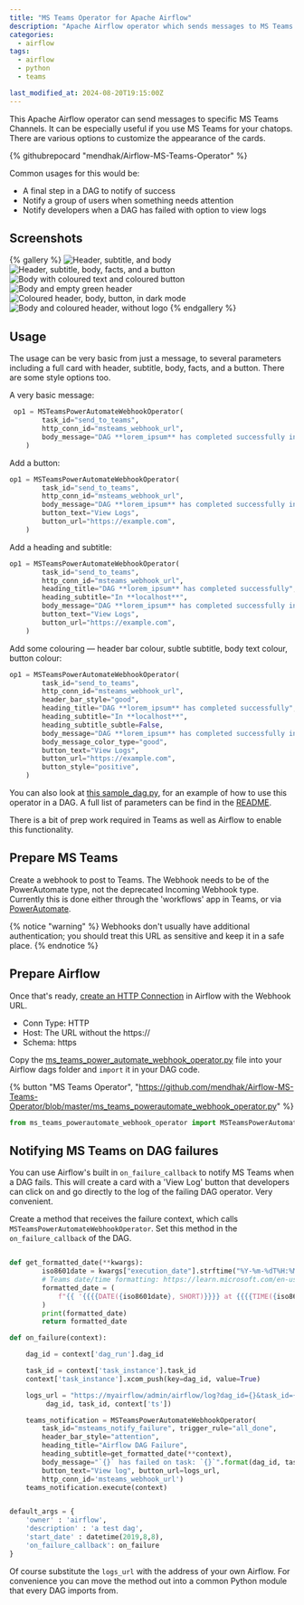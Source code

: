 ```yaml
---
title: "MS Teams Operator for Apache Airflow"
description: "Apache Airflow operator which sends messages to MS Teams channels"
categories:
  - airflow
tags:
  - airflow
  - python
  - teams

last_modified_at: 2024-08-20T19:15:00Z
---
```


This Apache Airflow operator can send messages to specific MS Teams Channels.  It can be especially useful if you use MS Teams for your chatops. There are various options to customize the appearance of the cards. 

{% githubrepocard "mendhak/Airflow-MS-Teams-Operator" %}


Common usages for this would be:

* A final step in a DAG to notify of success
* Notify a group of users when something needs attention
* Notify developers when a DAG has failed with option to view logs


## Screenshots

{% gallery %}
![Header, subtitle, and body](/assets/images/Airflow-MS-Teams-Operator/001.png)
![Header, subtitle, body, facts, and a button](/assets/images/Airflow-MS-Teams-Operator/004.png)
![Body with coloured text and coloured button](/assets/images/Airflow-MS-Teams-Operator/002.png)
![Body and empty green header](/assets/images/Airflow-MS-Teams-Operator/005.png)
![Coloured header, body, button, in dark mode](/assets/images/Airflow-MS-Teams-Operator/003.png)
![Body and coloured header, without logo](/assets/images/Airflow-MS-Teams-Operator/006.png)
{% endgallery %}



## Usage

The usage can be very basic from just a message, to several parameters including a full card with header, subtitle, body, facts, and a button. There are some style options too.

A very basic message:

```python
 op1 = MSTeamsPowerAutomateWebhookOperator(
        task_id="send_to_teams",
        http_conn_id="msteams_webhook_url",
        body_message="DAG **lorem_ipsum** has completed successfully in **localhost**",
    )
```

Add a button:
    
```python
op1 = MSTeamsPowerAutomateWebhookOperator(
        task_id="send_to_teams",
        http_conn_id="msteams_webhook_url",
        body_message="DAG **lorem_ipsum** has completed successfully in **localhost**",
        button_text="View Logs",
        button_url="https://example.com",
    )
```

Add a heading and subtitle:

```python
op1 = MSTeamsPowerAutomateWebhookOperator(
        task_id="send_to_teams",
        http_conn_id="msteams_webhook_url",
        heading_title="DAG **lorem_ipsum** has completed successfully",
        heading_subtitle="In **localhost**",
        body_message="DAG **lorem_ipsum** has completed successfully in **localhost**",
        button_text="View Logs",
        button_url="https://example.com",
    )
```

Add some colouring — header bar colour, subtle subtitle, body text colour, button colour:

```python
op1 = MSTeamsPowerAutomateWebhookOperator(
        task_id="send_to_teams",
        http_conn_id="msteams_webhook_url",
        header_bar_style="good",
        heading_title="DAG **lorem_ipsum** has completed successfully",
        heading_subtitle="In **localhost**",
        heading_subtitle_subtle=False,
        body_message="DAG **lorem_ipsum** has completed successfully in **localhost**",
        body_message_color_type="good",
        button_text="View Logs",
        button_url="https://example.com",
        button_style="positive",
    )
```

You can also look at [this sample_dag.py](https://github.com/mendhak/Airflow-MS-Teams-Operator/blob/master/sample_dag.py), for an example of how to use this operator in a DAG. 
A full list of parameters can be find in the [README](https://github.com/mendhak/Airflow-MS-Teams-Operator/#parameters). 


There is a bit of prep work required in Teams as well as Airflow to enable this functionality.  


## Prepare MS Teams

Create a webhook to post to Teams. The Webhook needs to be of the PowerAutomate type, not the deprecated Incoming Webhook type. Currently this is done either through the 'workflows' app in Teams, or via [PowerAutomate](https://powerautomate.com). 


{% notice "warning" %}
Webhooks don't usually have additional authentication; you should treat this URL as sensitive and keep it in a safe place. 
{% endnotice %}

## Prepare Airflow


Once that's ready, [create an HTTP Connection](https://airflow.apache.org/docs/apache-airflow/stable/howto/connection.html) in Airflow with the Webhook URL. 

* Conn Type: HTTP
* Host: The URL without the https://
* Schema: https

Copy the [ms_teams_power_automate_webhook_operator.py](https://github.com/mendhak/Airflow-MS-Teams-Operator/blob/master/ms_teams_powerautomate_webhook_operator.py) file into your Airflow dags folder and `import` it in your DAG code.



{% button "MS Teams Operator", "https://github.com/mendhak/Airflow-MS-Teams-Operator/blob/master/ms_teams_powerautomate_webhook_operator.py" %} 

```python
from ms_teams_powerautomate_webhook_operator import MSTeamsPowerAutomateWebhookOperator
```


## Notifying MS Teams on DAG failures

You can use Airflow's built in `on_failure_callback` to notify MS Teams when a DAG fails. This will create a card with a 'View Log' button that developers can click on and go directly to the log of the failing DAG operator.  Very convenient. 


Create a method that receives the failure context, which calls `MSTeamsPowerAutomateWebhookOperator`.  Set this method in the `on_failure_callback` of the DAG.  

```python

def get_formatted_date(**kwargs):
        iso8601date = kwargs["execution_date"].strftime("%Y-%m-%dT%H:%M:%SZ")
        # Teams date/time formatting: https://learn.microsoft.com/en-us/adaptive-cards/authoring-cards/text-features#datetime-example 
        formatted_date = (
            f"{{ '{{{{DATE({iso8601date}, SHORT)}}}} at {{{{TIME({iso8601date})}}}}' }}"
        )
        print(formatted_date)
        return formatted_date

def on_failure(context):

    dag_id = context['dag_run'].dag_id

    task_id = context['task_instance'].task_id
    context['task_instance'].xcom_push(key=dag_id, value=True)

    logs_url = "https://myairflow/admin/airflow/log?dag_id={}&task_id={}&execution_date={}".format(
         dag_id, task_id, context['ts'])

    teams_notification = MSTeamsPowerAutomateWebhookOperator(
        task_id="msteams_notify_failure", trigger_rule="all_done",
        header_bar_style="attention",
        heading_title="Airflow DAG Failure",
        heading_subtitle=get_formatted_date(**context),
        body_message="`{}` has failed on task: `{}`".format(dag_id, task_id),
        button_text="View log", button_url=logs_url,
        http_conn_id='msteams_webhook_url')
    teams_notification.execute(context)


default_args = {
    'owner' : 'airflow',
    'description' : 'a test dag',
    'start_date' : datetime(2019,8,8),
    'on_failure_callback': on_failure
}
```

Of course substitute the `logs_url` with the address of your own Airflow.  For convenience you can move the method out into a common Python module that every DAG imports from.  

